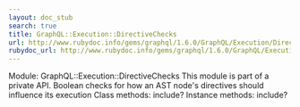 ```yaml
---
layout: doc_stub
search: true
title: GraphQL::Execution::DirectiveChecks
url: http://www.rubydoc.info/gems/graphql/1.6.0/GraphQL/Execution/DirectiveChecks
rubydoc_url: http://www.rubydoc.info/gems/graphql/1.6.0/GraphQL/Execution/DirectiveChecks
---
```


Module: GraphQL::Execution::DirectiveChecks
This module is part of a private API.
Boolean checks for how an AST node's directives should influence its
execution 
Class methods:
include?
Instance methods:
include?


